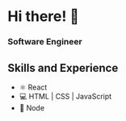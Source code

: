 # Hi there! 👋

### Software Engineer

## Skills and Experience
* ⚛️ React
* 💻 HTML | CSS | JavaScript
* 🔧 Node
